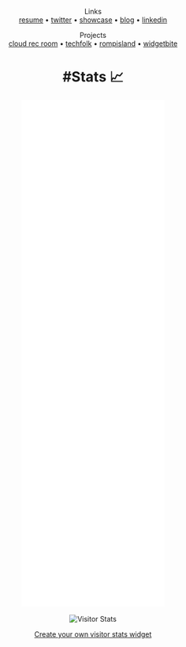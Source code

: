   <p align="center">
  Links
    <br />
  <a href="https://hello.timmoth.com">resume</a> •
  <a href="https://twitter.com/Timmoth_j">twitter</a> •
  <a href="https://timmoth.com/showcase">showcase</a> •
  <a href="https://timmoth.com/posts">blog</a> •
  <a href="https://www.linkedin.com/in/timmoth/">linkedin</a> 
</p>

<p align="center">
  Projects
  <br />
  <a href="https://cloudrecroom.com/">cloud rec room</a> •
  <a href="https://techfolk.dev/">techfolk</a> •
  <a href="https://rompisland.com/">rompisland</a> •
  <a href="https://widgetbite.com/">widgetbite</a>
</p>

<h1 align="center">#Stats 📈</h1>       

<p align="center">
  <img src="/github-metrics.svg" />
</p>

<div align="center">
  <img alt="Visitor Stats" src="https://widgetbite.com/stats/timmoth"/>  
</div>
<p align="center">
    <a href="https://widgetbite.com">Create your own visitor stats widget</a>
</p>
